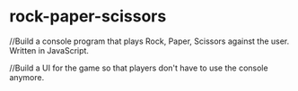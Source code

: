 # rock-paper-scissors

//Build a console program that plays Rock, Paper, Scissors against the user. Written in JavaScript.

//Build a UI for the game so that players don't have to use the console anymore.